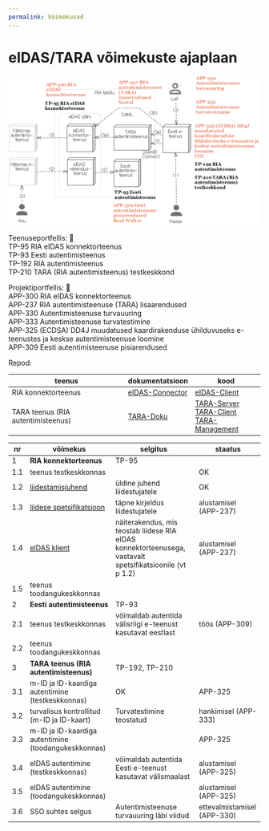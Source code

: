 ```yaml
---
permalink: Voimekused
---
```


# eIDAS/TARA võimekuste ajaplaan

<img src='img/PLAAN-1.PNG' style='width: 800px;'>

Teenuseportfellis: &#128273;<br>
TP-95 RIA eIDAS konnektorteenus<br>
TP-93 Eesti autentimisteenus<br>
TP-192 RIA autentimisteenus<br>
TP-210 TARA (RIA autentimisteenus) testkeskkond<br>

Projektiportfellis: &#128273;<br>
APP-300 RIA eIDAS konnektorteenus<br>
APP-237 RIA autentimisteenuse (TARA) lisaarendused<br>
APP-330  Autentimisteenuse turvauuring<br>
APP-333 Autentimisteenuse turvatestimine<br>
APP-325 (ECDSA) DD4J muudatused kaardirakenduse ühilduvuseks e-teenustes ja keskse autentimisteenuse loomine<br>
APP-309 Eesti autentimisteenuse pisiarendused

Repod:

| teenus | dokumentatsioon | kood |
|--------|-----------------|------|
| RIA konnektorteenus | [eIDAS-Connector](https://e-gov.github.io/eIDAS-Connector/) | [eIDAS-Client](https://github.com/e-gov/eIDAS-Client) |
| TARA teenus (RIA autentimisteenus) | [TARA-Doku](https://e-gov.github.io/TARA-Doku/) | [TARA-Server](https://github.com/e-gov/TARA-Server)<br> [TARA-Client](https://github.com/e-gov/TARA-Client)<br> [TARA-Management](https://github.com/e-gov/TARA-Management) |

| nr | võimekus | selgitus | staatus |
|----|----------|----------|---------|
| 1  | __RIA konnektorteenus__ | TP-95 |         |
| 1.1  | teenus testkeskkonnas |       | OK |
| 1.2  | [liidestamisjuhend](https://e-gov.github.io/eIDAS-Connector/Liidestamisjuhend) | üldine juhend liidestujatele  | OK  |
| 1.3  | [liidese spetsifikatsioon](https://e-gov.github.io/eIDAS-Connector/Spetsifikatsioon) | täpne kirjeldus liidestujatele | alustamisel (APP-237) |
| 1.4  | [eIDAS klient](https://github.com/e-gov/eIDAS-Client)            | näiterakendus, mis teostab liidese RIA eIDAS konnektorteenusega, vastavalt spetsifikatsioonile (vt p 1.2) | alustamisel (APP-237) |
| 1.5  | teenus toodangukeskkonnas |     |    |
| 2    | __Eesti autentimisteenus__ | TP-93 |     |
| 2.1  | teenus testkeskkonnas   | võimaldab autentida välisriigi e-teenust kasutavat eestlast | töös (APP-309) |
| 2.2  | teenus toodangukeskkonnas |   |     |
| 3    | __TARA teenus (RIA autentimisteenus)__ | TP-192, TP-210 |  |
| 3.1  | m-ID ja ID-kaardiga autentimine (testkeskkonnas) | OK  | APP-325 |
| 3.2  | turvalisus kontrollitud (m-ID ja ID-kaart) | Turvatestimine teostatud | hankimisel (APP-333) |
| 3.3  | m-ID ja ID-kaardiga autentimine (toodangukeskkonnas) |   | APP-325 |
| 3.4  | eIDAS autentimine (testkeskkonnas) | võimaldab autentida Eesti e-teenust kasutavat välismaalast | alustamisel (APP-325) |
| 3.5  | eIDAS autentimine (toodangukeskkonnas) |   | alustamisel (APP-325) |
| 3.6  | SSO suhtes selgus | Autentimisteenuse turvauuring läbi viidud | ettevalmistamisel (APP-330) |
